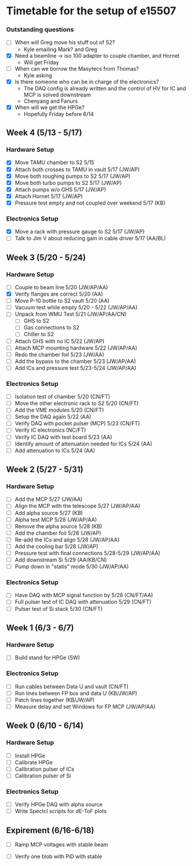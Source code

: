 # Timetable for the setup of e15507

### Outstanding questions
- [ ] When will Greg move his stuff out of S2?
  - Kyle emailing Mark? and Greg
- [x] Need a beamline -> iso 100 adapter to couple chamber, and Hornet
  - Will get Friday
- [ ] When can we borrow the Masytecs from Thomas?
  - Kyle asking
- [x] Is there someone who can be in charge of the electronics?
  - The DAQ config is already written and the control of HV for IC and MCP is solved downstream
  - Chenyang and Fanurs
- [x] When will we get the HPGe?
  - Hopefully Friday before 6/14 


## Week 4 (5/13 - 5/17)
### Hardware Setup
- [x] Move TAMU chamber to S2 5/15
- [x] Attach both crosses to TAMU in vault 5/17 (JW/AP)
- [x] Move both roughing pumps to S2 5/17 (JW/AP)
- [x] Move both turbo pumps to S2 5/17 (JW/AP)
- [x] Attach pumps w/o GHS 5/17 (JW/AP)
- [x] Attach Hornet 5/17 (JW/AP)
- [x] Pressure test empty and not coupled over weekend 5/17 (KB)

### Electronics Setup
- [x] Move a rack with pressure gauge to S2 5/17 (JW/AP)
- [ ] Talk to Jim V about reducing gain in cable driver 5/17 (AA/BL)

## Week 3 (5/20 - 5/24)
### Hardware Setup
- [ ] Couple to beam line 5/20 (JW/AP/AA)
- [x] Verify flanges are correct 5/20 (AA)
- [ ] Move P-10 bottle to S2 vault 5/20 (AA)
- [ ] Vacuum test while empty 5/20 - 5/22 (JW/AP/AA)
- [ ] Unpack from WMU Test 5/21 (JW/AP/AA/CN)
  - [ ] GHS to S2
  - [ ] Gas connections to S2
  - [ ] Chiller to S2
- [ ] Attach GHS with no IC 5/22 (JW/AP)
- [ ] Attach MCP mounting hardware 5/22 (JW/AP/AA)
- [ ] Redo the chamber foil 5/23 (JW/AA)
- [ ] Add the bypass to the chamber 5/23 (JW/AP/AA)
- [ ] Add ICs and pressure test 5/23-5/24 (JW/AP/AA)

### Electronics Setup
- [ ] Isolation test of chamber 5/20 (CN/FT)
- [ ] Move the other electronic rack to S2 5/20 (CN/FT)
- [ ] Add the VME modules 5/20 (CN/FT)
- [ ] Setup the DAQ again 5/22 (AA)
- [ ] Verify DAQ with pocket pulser (MCP) 5/23 (CN/FT)
- [ ] Verify IC electronics (NC/FT)
- [ ] Verify IC DAQ with test board 5/23 (AA)
- [ ] Identify amount of attenuation needed for ICs 5/24 (AA)
- [ ] Add attenuation to ICs 5/24 (AA)

## Week 2 (5/27 - 5/31)
### Hardware Setup
- [ ] Add the MCP 5/27 (JW/AA)
- [ ] Align the MCP with the telescope 5/27 (JW/AP/AA)
- [ ] Add alpha source 5/27 (KB)
- [ ] Alpha test MCP 5/28 (JW/AP/AA)
- [ ] Remove the alpha source 5/28 (KB)
- [ ] Add the chamber foil 5/28 (JW/AP)
- [ ] Re-add the ICs and align 5/28 (JW/AP/AA)
- [ ] Add the cooling bar 5/28 (JW/AP)
- [ ] Pressure test with final connections 5/28-5/29 (JW/AP/AA)
- [ ] Add downstream Si 5/29 (AA/KB/CN)
- [ ] Pump down in "statis" mode 5/30 (JW/AP/AA)
### Electronics Setup
- [ ] Have DAQ with MCP signal function by 5/28 (CN/FT/AA)
- [ ] Full pulser test of IC DAQ with attenuation 5/29 (CN/FT)
- [ ] Pulser test of Si stack 5/30 (CN/FT)

## Week 1 (6/3 - 6/7)
### Hardware Setup
- [ ] Build stand for HPGe (SW)
### Electronics Setup
- [ ] Run cables between Data U and vault (CN/FT)
- [ ] Run lines between FP box and data U (KB/JW/AP)
- [ ] Patch lines together (KB/JW/AP)
- [ ] Measure delay and set Windows for FP MCP (JW/AP/AA)

## Week 0 (6/10 - 6/14)
### Hardware Setup
- [ ] Install HPGe
- [ ] Calibrate HPGe
- [ ] Calibration pulser of ICs
- [ ] Calibration pulser of Si
### Electronics Setup
- [ ] Verify HPGe DAQ with alpha source
- [ ] Write Spectcl scripts for dE-ToF plots

## Expirement (6/16-6/18)
- [ ] Ramp MCP voltages with stable beam
- [ ] Verify one blob with PiD with stable

